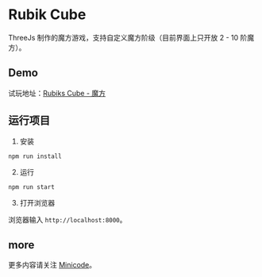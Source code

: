 # Rubik Cube

ThreeJs 制作的魔方游戏，支持自定义魔方阶级（目前界面上只开放 2 - 10 阶魔方）。

## Demo

试玩地址：[Rubiks Cube - 魔方](https://pengfeiw.github.io/minicdoe/rubiks-cube)

## 运行项目

1. 安装

```shell
npm run install
```

2. 运行

```shell
npm run start
```

3. 打开浏览器

浏览器输入 `http://localhost:8000`。

## more

更多内容请关注 [Minicode](https://pengfeiw.github.io/minicode)。
